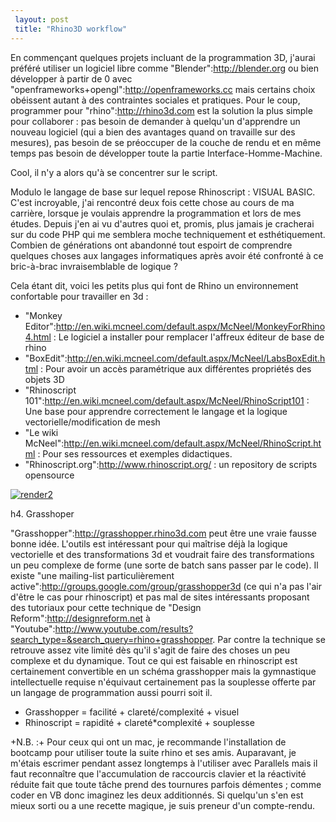 ```yaml
---
 layout: post
 title: "Rhino3D workflow"
---
```


En commençant quelques projets incluant de la programmation 3D, j'aurai préféré utiliser un logiciel libre comme "Blender":http://blender.org ou bien développer à partir de 0 avec "openframeworks+opengl":http://openframeworks.cc mais certains choix obéissent autant à des contraintes sociales et pratiques. Pour le coup, programmer pour "rhino":http://rhino3d.com est la solution la plus simple pour collaborer : pas besoin de demander à quelqu'un d'apprendre un nouveau logiciel (qui a bien des avantages quand on travaille sur des mesures), pas besoin de se préoccuper de la couche de rendu et en même temps pas besoin de développer toute la partie Interface-Homme-Machine.

Cool, il n'y a alors qu'à se concentrer sur le script.

Modulo le langage de base sur lequel repose Rhinoscript : VISUAL BASIC. C'est incroyable, j'ai rencontré deux fois cette chose au cours de ma carrière, lorsque je voulais apprendre la programmation et lors de mes études. Depuis j'en ai vu d'autres quoi et, promis, plus jamais je cracherai sur du code PHP qui me semblera moche techniquement et esthétiquement. Combien de générations ont abandonné tout espoirt de comprendre quelques choses aux langages informatiques après avoir été confronté à ce bric-à-brac invraisemblable de logique ?

Cela étant dit, voici les petits plus qui font de Rhino un environnement confortable pour travailler en 3d :

* "Monkey Editor":http://en.wiki.mcneel.com/default.aspx/McNeel/MonkeyForRhino4.html : Le logiciel a installer pour remplacer l'affreux éditeur de base de rhino
* "BoxEdit":http://en.wiki.mcneel.com/default.aspx/McNeel/LabsBoxEdit.html : Pour avoir un accès paramétrique aux différentes propriétés des objets 3D
* "Rhinoscript 101":http://en.wiki.mcneel.com/default.aspx/McNeel/RhinoScript101 : Une base pour apprendre correctement le langage et la logique vectorielle/modification de mesh
* "Le wiki McNeel":http://en.wiki.mcneel.com/default.aspx/McNeel/RhinoScript.html : Pour ses ressources et exemples didactiques.
* "Rhinoscript.org":http://www.rhinoscript.org/ : un repository de scripts opensource

<a href="http://cendres.net/images/2009/01/render2.jpg"><img src="http://cendres.net/images/2009/01/render2.jpg" alt="render2" title="render2" /></a>

h4. Grasshoper

"Grasshopper":http://grasshopper.rhino3d.com peut être une vraie fausse bonne idée. L'outils est intéressant pour qui maîtrise déjà la logique vectorielle et des transformations 3d et voudrait faire des transformations un peu complexe de forme (une sorte de batch sans passer par le code). Il existe "une mailing-list particulièrement active":http://groups.google.com/group/grasshopper3d (ce qui n'a pas l'air d'être le cas pour rhinoscript) et pas mal de sites intéressants proposant des tutoriaux pour cette technique de "Design Reform":http://designreform.net à "Youtube":http://www.youtube.com/results?search_type=&search_query=rhino+grasshopper. Par contre la technique se retrouve assez vite limité dès qu'il s'agit de faire des choses un peu complexe et du dynamique. Tout ce qui est faisable en rhinoscript est certainement convertible en un schéma grasshopper mais la gymnastique intellectuelle requise n'équivaut certainement pas la souplesse offerte par un langage de programmation aussi pourri soit il.

* Grasshopper = facilité + clareté/complexité + visuel
* Rhinoscript = rapidité + clareté*complexité + souplesse

+N.B. :+ Pour ceux qui ont un mac, je recommande l'installation de bootcamp pour utiliser toute la suite rhino et ses amis. Auparavant, je m'étais escrimer pendant assez longtemps à l'utiliser avec Parallels mais il faut reconnaître que l'accumulation de raccourcis clavier et la réactivité réduite fait que toute tâche prend des tournures parfois démentes ; comme coder en VB donc imaginez les deux additionnés. Si quelqu'un s'en est mieux sorti ou a une recette magique, je suis preneur d'un compte-rendu.
